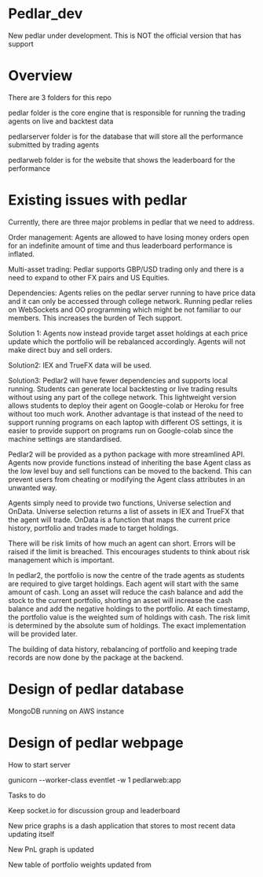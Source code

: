 # Pedlar_dev
New pedlar under development. This is NOT the official version that has support 

# Overview 

There are 3 folders for this repo 

pedlar folder is the core engine that is responsible for running the trading agents on live and backtest data 

pedlarserver folder is for the database that will store all the performance submitted by trading agents 

pedlarweb folder is for the website that shows the leaderboard for the performance 

# Existing issues with pedlar

Currently, there are three major problems in pedlar that we need to address. 
 
Order management: Agents are allowed to have losing money orders open for an indefinite amount of time and thus leaderboard performance is inflated. 

Multi-asset trading: Pedlar supports GBP/USD trading only and there is a need to expand to other FX pairs and US Equities.

Dependencies: Agents relies on the pedlar server running to have price data and it can only be accessed through college network. Running pedlar relies on WebSockets and OO programming which might be not familiar to our members. This increases the burden of Tech support. 

Solution 1: Agents now instead provide target asset holdings at each price update which the portfolio will be rebalanced accordingly. Agents will not make direct buy and sell orders. 
 
Solution2: IEX and TrueFX data will be used.
 
Solution3: Pedlar2 will have fewer dependencies and supports local running. Students can generate local backtesting or live trading results without using any part of the college network. This lightweight version allows students to deploy their agent on Google-colab or Heroku for free without too much work. Another advantage is that instead of the need to support running programs on each laptop with different OS settings, it is easier to provide support on programs run on Google-colab since the machine settings are standardised. 
 
Pedlar2 will be provided as a python package with more streamlined API. Agents now provide functions instead of inheriting the base Agent class as the low level buy and sell functions can be moved to the backend. This can prevent users from cheating or modifying the Agent class attributes in an unwanted way.
 
Agents simply need to provide two functions, Universe selection and OnData. Universe selection returns a list of assets in IEX and TrueFX that the agent will trade. OnData is a function that maps the current price history, portfolio and trades made to target holdings.  
 
There will be risk limits of how much an agent can short. Errors will be raised if the limit is breached. This encourages students to think about risk management which is important. 
 
In pedlar2, the portfolio is now the centre of the trade agents as students are required to give target holdings. Each agent will start with the same amount of cash. Long an asset will reduce the cash balance and add the stock to the current portfolio, shorting an asset will increase the cash balance and add the negative holdings to the portfolio. 
At each timestamp, the portfolio value is the weighted sum of holdings with cash. The risk limit is determined by the absolute sum of holdings.  The exact implementation will be provided later. 
 
The building of data history, rebalancing of portfolio and keeping trade records are now done by the package at the backend. 
 

# Design of pedlar database 

MongoDB running on AWS instance 

# Design of pedlar webpage 

How to start server 

gunicorn --worker-class eventlet -w 1 pedlarweb:app 	


Tasks to do 

Keep socket.io for discussion group and leaderboard 

New price graphs is a dash application that stores to most recent data updating itself 

New PnL graph is updated 

New table of portfolio weights updated from 




